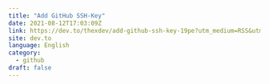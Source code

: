 ```yaml
---
title: "Add GitHub SSH-Key"
date: 2021-08-12T17:03:09Z
link: https://dev.to/thexdev/add-github-ssh-key-19pe?utm_medium=RSS&utm_source=news.12bit.vn
site: dev.to
language: English
category:
  - github
draft: false
---
```

